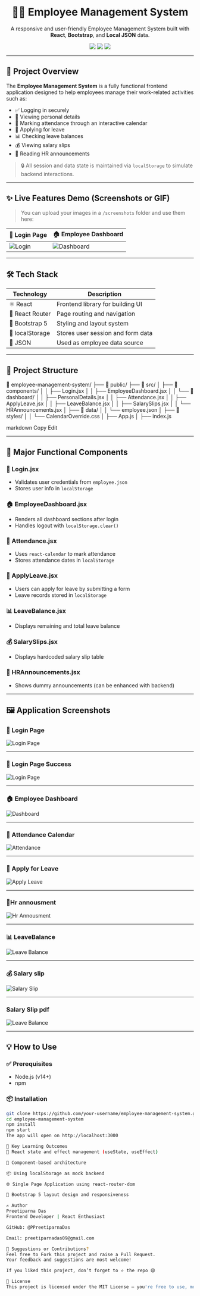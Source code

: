 <h1 align="center">🧑‍💼 Employee Management System</h1>

<p align="center">
  A responsive and user-friendly Employee Management System built with <strong>React</strong>, <strong>Bootstrap</strong>, and <strong>Local JSON</strong> data.
</p>

<p align="center">
  <img src="https://img.shields.io/badge/React-%5E18.2.0-blue?style=flat-square" />
  <img src="https://img.shields.io/badge/Bootstrap-5.x-purple?style=flat-square" />
  <img src="https://img.shields.io/badge/Status-Completed-green?style=flat-square" />
</p>

---

## 🚀 Project Overview

The **Employee Management System** is a fully functional frontend application designed to help employees manage their work-related activities such as:

- ✅ Logging in securely
- 👤 Viewing personal details
- 📅 Marking attendance through an interactive calendar
- 📝 Applying for leave
- 📊 Checking leave balances
- 💰 Viewing salary slips
- 📢 Reading HR announcements

> 🔒 All session and data state is maintained via `localStorage` to simulate backend interactions.

---

## ✨ Live Features Demo (Screenshots or GIF)

> You can upload your images in a `/screenshots` folder and use them here:

| 🔐 Login Page | 🏠 Employee Dashboard |
|--------------|-----------------------|
| ![Login](screenshot/login.png) | ![Dashboard](screenshot/dashboard.png) |

---

## 🛠 Tech Stack

| Technology | Description |
|-----------|-------------|
| ⚛️ React | Frontend library for building UI |
| 🧭 React Router | Page routing and navigation |
| 🎨 Bootstrap 5 | Styling and layout system |
| 📂 localStorage | Stores user session and form data |
| 📄 JSON | Used as employee data source |

---

## 📂 Project Structure

📁 employee-management-system/
├── 📁 public/
├── 📁 src/
│ ├── 📁 components/
│ │ ├── Login.jsx
│ │ ├── EmployeeDashboard.jsx
│ │ └── 📁 dashboard/
│ │ ├── PersonalDetails.jsx
│ │ ├── Attendance.jsx
│ │ ├── ApplyLeave.jsx
│ │ ├── LeaveBalance.jsx
│ │ ├── SalarySlips.jsx
│ │ └── HRAnnouncements.jsx
│ ├── 📁 data/
│ │ └── employee.json
│ ├── 📁 styles/
│ │ └── CalendarOverride.css
│ ├── App.js
│ ├── index.js

markdown
Copy
Edit

---

## 🧩 Major Functional Components

### 🔐 Login.jsx
- Validates user credentials from `employee.json`
- Stores user info in `localStorage`

### 🏠 EmployeeDashboard.jsx
- Renders all dashboard sections after login
- Handles logout with `localStorage.clear()`

### 📅 Attendance.jsx
- Uses `react-calendar` to mark attendance
- Stores attendance dates in `localStorage`

### 📝 ApplyLeave.jsx
- Users can apply for leave by submitting a form
- Leave records stored in `localStorage`

### 📊 LeaveBalance.jsx
- Displays remaining and total leave balance

### 💰 SalarySlips.jsx
- Displays hardcoded salary slip table

### 🔔 HRAnnouncements.jsx
- Shows dummy announcements (can be enhanced with backend)
---
## 🖼️ Application Screenshots

### 🔐 Login Page
![Login Page](./screenshot/login.png)

---
### 🔐 Login Page Success
![Login Page](./screenshot/loginsucess.png)

---

### 🏠 Employee Dashboard
![Dashboard](./screenshot/dashboard.png)

---

### 📅 Attendance Calendar
![Attendance](./screenshot/attendance.png)

---

### 📝 Apply for Leave
![Apply Leave](./screenshot/applyleave.png)

---
### 🔔Hr annousment
![Hr Annousment](./screenshot/hrannousment.png)

---
### 📊 LeaveBalance
![Leave Balance](./screenshot/leavehistory.png)

---
### 💰 Salary slip
![Salary Slip](./screenshot/salaryslip.png)

---
### Salary Slip pdf
![Leave Balance](./screenshot/salaryslippdf.png)

---
## 💡 How to Use

### ✅ Prerequisites
- Node.js (v14+)
- npm

### 📦 Installation

```bash
git clone https://github.com/your-username/employee-management-system.git
cd employee-management-system
npm install
npm start
The app will open on http://localhost:3000

🎯 Key Learning Outcomes
🔄 React state and effect management (useState, useEffect)

🔁 Component-based architecture

📦 Using localStorage as mock backend

🌐 Single Page Application using react-router-dom

🎨 Bootstrap 5 layout design and responsiveness

✍️ Author
Preetiparna Das
Frontend Developer | React Enthusiast

GitHub: @PPreetiparnaDas

Email: preetiparnadas09@gmail.com

📌 Suggestions or Contributions?
Feel free to Fork this project and raise a Pull Request.
Your feedback and suggestions are most welcome!

If you liked this project, don’t forget to ⭐ the repo 😄

📄 License
This project is licensed under the MIT License – you're free to use, modify, and distribute this project.


